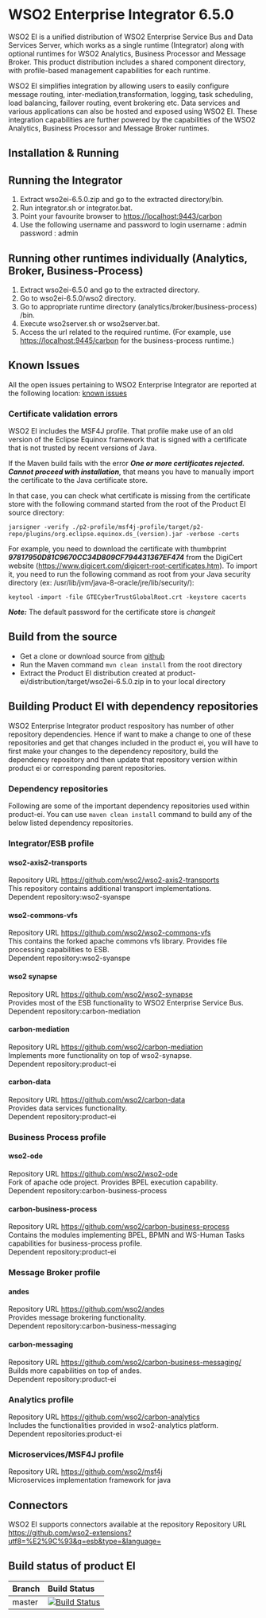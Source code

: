 # WSO2 Enterprise Integrator 6.5.0

WSO2 EI is a unified distribution of WSO2 Enterprise Service Bus and Data Services Server, which works as a single runtime (Integrator) along with optional runtimes for WSO2 Analytics, Business Processor and Message Broker. This product distribution includes a shared component directory, with profile-based management capabilities for each runtime.

WSO2 EI simplifies integration by allowing users to easily configure message routing, inter-mediation,transformation, logging, task scheduling, load balancing, failover routing, event brokering etc. Data services and various applications can also be hosted and exposed using WSO2 EI. These integration capabilities are further powered by the capabilities of the WSO2 Analytics, Business Processor and Message Broker runtimes.

## Installation & Running

## Running the Integrator

1. Extract  wso2ei-6.5.0.zip and go to the extracted directory/bin.
2. Run integrator.sh or integrator.bat.
3. Point your favourite browser to  <https://localhost:9443/carbon>
4. Use the following username and password to login
   username : admin
   password : admin

## Running other runtimes individually (Analytics, Broker, Business-Process)

1. Extract wso2ei-6.5.0 and go to the extracted directory.
2. Go to wso2ei-6.5.0/wso2 directory.
3. Go to appropriate runtime directory (analytics/broker/business-process) /bin.
4. Execute wso2server.sh or wso2server.bat.
5. Access the url related to the required runtime. (For example, use <https://localhost:9445/carbon> for the business-process runtime.)

## Known Issues

All the open issues pertaining to WSO2 Enterprise Integrator are reported at the following location:
[known issues](https://github.com/wso2/product-ei/issues)

### Certificate validation errors

WSO2 EI includes the MSF4J profile. That profile make use of an old version of the Eclipse Equinox framework that is signed with a certificate that is not trusted by recent versions of Java.

If the Maven build fails with the error ***One or more certificates rejected. Cannot proceed with installation***, that means you have to manually import the certificate to the Java certificate store.

In that case, you can check what certificate is missing from the certificate store with the following command started from the root of the Product EI source directory:

```jarsigner -verify ./p2-profile/msf4j-profile/target/p2-repo/plugins/org.eclipse.equinox.ds_(version).jar -verbose -certs```

For example, you need to download the certificate with thumbprint ***97817950D81C9670CC34D809CF794431367EF474*** from the DigiCert website (<https://www.digicert.com/digicert-root-certificates.htm>). To import it, you need to run the following command as root from your Java security directory (ex: /usr/lib/jvm/java-8-oracle/jre/lib/security/):

```keytool -import -file GTECyberTrustGlobalRoot.crt -keystore cacerts```

***Note:*** The default password for the certificate store is *changeit*

## Build from the source

- Get a clone or download source from [github](https://github.com/wso2/product-ei)
- Run the Maven command ``mvn clean install`` from the root directory
- Extract the Product EI distribution created at product-ei/distribution/target/wso2ei-6.5.0.zip in to your local directory

## Building Product EI with dependency repositories

WSO2 Enterprise Integrator product respository has number of other repository dependencies. Hence if want to make a change to one of these repositories and get that changes included in the product ei, you will have to first make your changes to the dependency repository, build the dependency repository and then update that repository version within product ei or corresponding parent repositories. 

### Dependency repositories

Following are some of the important dependency repositories used within product-ei. You can use ``maven clean install`` command to build any of the below listed dependency repositories.

### Integrator/ESB profile

#### wso2-axis2-transports

Repository URL <https://github.com/wso2/wso2-axis2-transports>  
This repository contains additional transport implementations.  
Dependent repository:wso2-syanspe

#### wso2-commons-vfs

Repository URL <https://github.com/wso2/wso2-commons-vfs>  
This contains the forked apache commons vfs library. Provides file processing capabilities to ESB.  
Dependent repository:wso2-syanspe

#### wso2 synapse

Repository URL <https://github.com/wso2/wso2-synapse>  
Provides most of the ESB functionality to WSO2 Enterprise Service Bus.  
Dependent repository:carbon-mediation

#### carbon-mediation

Repository URL <https://github.com/wso2/carbon-mediation>  
Implements more functionality on top of wso2-synapse.  
Dependent repository:product-ei

#### carbon-data

Repository URL <https://github.com/wso2/carbon-data>    
Provides data services functionality.  
Dependent repository:product-ei

### Business Process profile

#### wso2-ode

Repository URL <https://github.com/wso2/wso2-ode>  
Fork of apache ode project. Provides BPEL execution capability.  
Dependent repository:carbon-business-process

#### carbon-business-process

Repository URL <https://github.com/wso2/carbon-business-process>  
Contains the modules implementing BPEL, BPMN and WS-Human Tasks capabilities for business-process profile.  
Dependent repository:product-ei

### Message Broker profile

#### andes

Repository URL <https://github.com/wso2/andes>  
Provides message brokering functionality.  
Dependent repository:carbon-business-messaging

#### carbon-messaging

Repository URL <https://github.com/wso2/carbon-business-messaging/>  
Builds more capabilities on top of andes.  
Dependent repository:product-ei

### Analytics profile

Repository URL <https://github.com/wso2/carbon-analytics>  
Includes the functionalities provided in wso2-analytics platform.  
Dependent repositories:product-ei

### Microservices/MSF4J profile

Repository URL <https://github.com/wso2/msf4j>  
Microservices implementation framework for java

## Connectors

WSO2 EI supports connectors available at the repository 
Repository URL <https://github.com/wso2-extensions?utf8=%E2%9C%93&q=esb&type=&language=>


## Build status of product EI

|  Branch | Build Status |
| :------------ |:-------------
| master      | [![Build Status](https://wso2.org/jenkins/job/products/job/product-ei/badge/icon)](https://wso2.org/jenkins/job/products/job/product-ei) |
